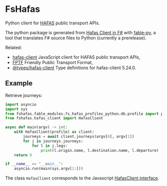 # FsHafas

Python client for [HAFAS](https://de.wikipedia.org/wiki/HAFAS) public transport APIs.

The python package is generated from [Hafas Client in F#](https://github.com/bergmannjg/fshafas/tree/1.5.0) with [fable-py](https://www.nuget.org/packages/fable-py/), a tool that translates F# source files to Python (currently a prerelease).

Related:

* [hafas-client](https://github.com/public-transport/hafas-client) JavaScript client for HAFAS public transport APIs,
* [FPTF](https://github.com/public-transport/friendly-public-transport-format) Friendly Public Transport Format,
* [@types/hafas-client](https://github.com/DefinitelyTyped/DefinitelyTyped/blob/743f4c8d5d8af49dfb635a31a8720f7bde5b823f/types/hafas-client/index.d.ts) Type definitions for hafas-client 5.24.0.

## Example

Retrieve journeys:

```py
import asyncio
import sys
from fshafas.fable_modules.fs_hafas_profiles_python.db.profile import profile
from fshafas.hafas_client import HafasClient

async def main(argv) -> int:
    with HafasClient(profile) as client:
        journeys = await client.journeys(argv[0], argv[1])
        for j in journeys.journeys:
            for l in j.legs:
                print(l.origin.name, l.destination.name, l.departure)
    return 0

if __name__ == "__main__":
    asyncio.run(main(sys.argv[1:]))
```

The class `HafasClient` corresponds to the Javascript [HafasClient interface](https://github.com/DefinitelyTyped/DefinitelyTyped/blob/fb785106d6264285d452e2e7efb5c68c0639fbd8/types/hafas-client/index.d.ts#L1006).
